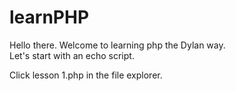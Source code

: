 # learnPHP
Hello there. Welcome to learning php the Dylan way.  
Let's start with an echo script.  
  
Click lesson 1.php in the file explorer.